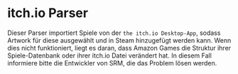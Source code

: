 # itch.io Parser

Dieser Parser importiert Spiele von der `the itch.io Desktop-App`, sodass Artwork für diese ausgewählt und in Steam hinzugefügt werden kann. Wenn dies nicht funktioniert, liegt es daran, dass Amazon Games die Struktur ihrer Spiele-Datenbank oder ihrer itch.io Datei verändert hat. In diesem Fall informiere bitte die Entwickler von SRM, die das Problem lösen werden. 
